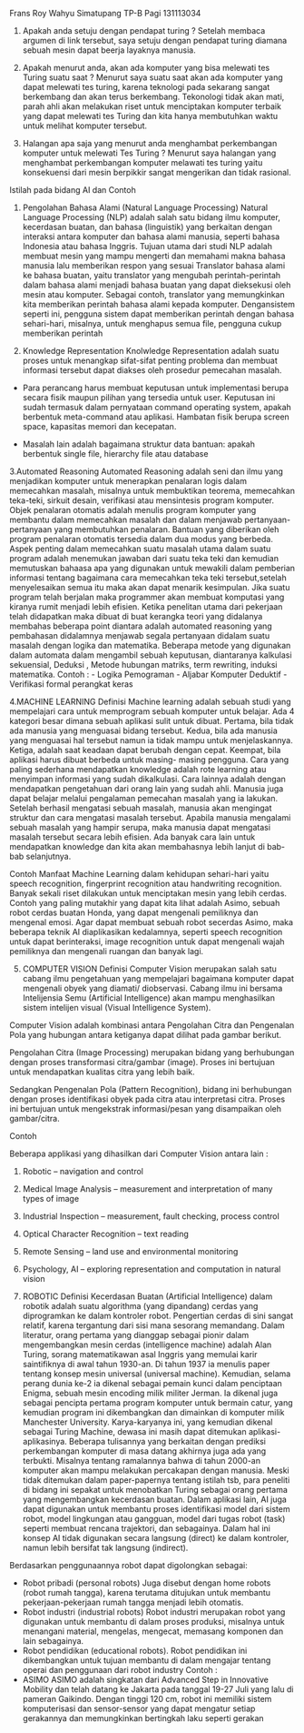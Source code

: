 Frans Roy Wahyu Simatupang
TP-B Pagi
131113034

1.	Apakah anda setuju dengan pendapat turing ?
Setelah membaca argumen di  link tersebut, saya setuju dengan pendapat turing diamana sebuah mesin dapat beerja layaknya manusia.

2.	Apakah menurut anda, akan ada komputer yang bisa melewati tes Turing suatu saat ?
       	Menurut saya suatu saat akan ada komputer yang dapat melewati tes turing, karena teknologi pada sekarang sangat berkembang dan akan terus berkembang. Tekonologi tidak akan mati, parah ahli akan melakukan riset untuk menciptakan komputer terbaik yang dapat melewati tes Turing dan kita hanya membutuhkan waktu untuk melihat komputer tersebut.

3.	Halangan apa saja yang menurut anda menghambat perkembangan komputer untuk melewati Tes Turing ?
 	Menurut saya halangan yang menghambat perkembangan komputer melawati tes turing yaitu konsekuensi dari mesin berpikkir sangat mengerikan dan tidak rasional.


Istilah pada bidang AI dan Contoh

1. Pengolahan Bahasa Alami (Natural Language Processing)
Natural Language Processing (NLP) adalah salah satu bidang ilmu komputer, kecerdasan buatan, dan bahasa (linguistik) yang berkaitan dengan interaksi antara komputer dan bahasa alami manusia, seperti bahasa Indonesia atau bahasa Inggris. Tujuan utama dari studi NLP adalah membuat mesin yang mampu mengerti dan memahami makna bahasa manusia lalu memberikan respon yang sesuai
	Translator bahasa alami ke bahasa buatan, yaitu translator yang mengubah perintah-perintah dalam bahasa alami menjadi bahasa buatan yang dapat dieksekusi oleh mesin atau komputer. Sebagai contoh, translator yang memungkinkan kita memberikan perintah bahasa alami kepada komputer. Dengansistem seperti ini, pengguna sistem dapat memberikan perintah dengan bahasa sehari-hari, misalnya, untuk menghapus semua file, pengguna cukup memberikan perintah





2. Knowledge Representation
Knolwledge Representation adalah suatu proses untuk menangkap sifat-sifat penting problema dan membuat informasi tersebut dapat diakses oleh prosedur pemecahan masalah.

- Para perancang harus membuat keputusan untuk implementasi berupa secara fisik maupun pilihan yang tersedia untuk user. Keputusan ini sudah termasuk dalam pernyataan command operating system, apakah berbentuk meta-command atau aplikasi. Hambatan fisik berupa screen space, kapasitas memori dan kecepatan.

- Masalah lain adalah bagaimana struktur data bantuan: apakah berbentuk single file, hierarchy file atau database

3.Automated Reasoning
  Automated Reasoning adalah seni dan ilmu yang menjadikan komputer untuk  menerapkan penalaran logis dalam memecahkan masalah, misalnya untuk membuktikan teorema, memecahkan teka-teki, sirkuit desain, verifikasi atau mensintesis program komputer. Objek penalaran otomatis adalah menulis program komputer yang membantu dalam memecahkan masalah dan dalam menjawab pertanyaan-pertanyaan yang membutuhkan penalaran. Bantuan yang diberikan oleh program penalaran otomatis tersedia dalam dua modus yang berbeda.
Aspek penting dalam memecahkan suatu masalah utama dalam suatu program adalah menemukan jawaban dari suatu teka teki dan kemudian memutuskan bahaasa apa yang digunakan untuk mewakili dalam pemberian informasi tentang bagaimana cara memecahkan teka teki tersebut,setelah menyelesaikan semua itu maka akan dapat menarik kesimpulan. Jika suatu program telah berjalan maka programmer akan membuat komputasi yang kiranya rumit menjadi lebih efisien. Ketika penelitan utama dari pekerjaan telah didapatkan maka dibuat di buat kerangka teori yang didalanya membahas beberapa point diantara adalah automated reasoning yang pembahasan didalamnya menjawab segala pertanyaan didalam suatu masalah dengan logika dan matematika.
Beberapa metode yang digunakan dalam automata dalam mengambil sebuah keputusan, diantaranya kalkulasi sekuensial, Deduksi , Metode hubungan matriks, term rewriting, induksi matematika.
Contoh : - Logika Pemograman
	   - Aljabar Komputer Deduktif
	   - Verifikasi formal perangkat keras





4.MACHINE LEARNING
Definisi
  Machine learning adalah sebuah studi yang mempelajari cara untuk memprogram sebuah komputer untuk belajar. Ada 4 kategori besar dimana sebuah aplikasi sulit untuk dibuat. Pertama, bila tidak ada manusia yang menguasai bidang tersebut. Kedua, bila ada manusia yang menguasai hal tersebut namun ia tidak mampu untuk menjelaskannya. Ketiga, adalah saat keadaan dapat berubah dengan cepat. Keempat, bila aplikasi harus dibuat berbeda untuk masing- masing pengguna.
Cara yang paling sederhana mendapatkan knowledge adalah rote learning atau menyimpan informasi yang sudah dikalkulasi. Cara lainnya adalah dengan mendapatkan pengetahuan dari orang lain yang sudah ahli. Manusia juga dapat belajar melalui pengalaman pemecahan masalah yang ia lakukan. Setelah berhasil mengatasi sebuah masalah, manusia akan mengingat struktur dan cara mengatasi masalah tersebut. Apabila manusia mengalami sebuah masalah yang hampir serupa, maka manusia dapat mengatasi masalah tersebut secara lebih efisien. Ada banyak cara lain untuk mendapatkan knowledge dan kita akan membahasnya lebih lanjut di bab- bab selanjutnya.

Contoh
  Manfaat Machine Learning dalam kehidupan sehari-hari yaitu speech recognition, fingerprint recognition atau handwriting recognition. Banyak sekali riset dilakukan untuk menciptakan mesin yang lebih cerdas. Contoh yang paling mutakhir yang dapat kita lihat adalah Asimo, sebuah robot cerdas buatan Honda, yang dapat mengenali pemiliknya dan mengenal emosi. Agar dapat membuat sebuah robot secerdas Asimo, maka beberapa teknik AI diaplikasikan kedalamnya, seperti speech recognition untuk dapat berinteraksi, image recognition untuk dapat mengenali wajah pemiliknya dan mengenali ruangan dan banyak lagi.

5. COMPUTER VISION
Definisi
  Computer Vision merupakan  salah satu cabang ilmu pengetahuan yang mempelajari bagaimana komputer dapat mengenali obyek yang diamati/ diobservasi. Cabang ilmu ini bersama Intelijensia Semu (Artificial Intelligence) akan mampu menghasilkan sistem intelijen visual (Visual Intelligence System).

Computer Vision adalah kombinasi antara Pengolahan Citra dan Pengenalan Pola yang hubungan antara ketiganya dapat dilihat pada gambar berikut.

Pengolahan Citra (Image Processing) merupakan bidang yang berhubungan dengan proses transformasi citra/gambar (image). Proses ini bertujuan untuk mendapatkan kualitas citra yang lebih baik. 


Sedangkan Pengenalan Pola (Pattern Recognition), bidang ini berhubungan dengan proses identifikasi obyek pada citra atau interpretasi citra. Proses ini bertujuan untuk mengekstrak informasi/pesan yang disampaikan oleh gambar/citra.

Contoh

Beberapa applikasi yang dihasilkan dari Computer Vision antara lain :

1. Robotic – navigation and control
2. Medical Image Analysis – measurement and interpretation of many types of   image  
3. Industrial Inspection – measurement, fault checking, process control 
4. Optical Character Recognition – text reading 
5. Remote Sensing – land use and environmental monitoring
6. Psychology, AI – exploring representation and computation in natural vision

6. ROBOTIC
Definisi
  Kecerdasan Buatan (Artificial Intelligence) dalam robotik adalah suatu algorithma (yang dipandang) cerdas yang diprogramkan ke dalam kontroler robot. Pengertian cerdas di sini sangat relatif, karena tergantung dari sisi mana sesorang memandang. Dalam literatur, orang pertama yang dianggap sebagai pionir dalam mengembangkan mesin cerdas (intelligence machine) adalah Alan Turing, sorang matematikawan asal Inggris yang memulai karir saintifiknya di awal tahun 1930-an. Di tahun 1937 ia menulis paper tentang konsep mesin universal (universal machine). Kemudian, selama perang dunia ke-2 ia dikenal sebagai pemain kunci dalam penciptaan Enigma, sebuah mesin encoding milik militer Jerman. Ia dikenal juga sebagai pencipta pertama program komputer untuk bermain catur, yang kemudian program ini dikembangkan dan dimainkan di komputer milik Manchester University. Karya-karyanya ini, yang kemudian dikenal sebagai Turing Machine, dewasa ini masih dapat ditemukan aplikasi-aplikasinya. Beberapa tulisannya yang berkaitan dengan prediksi perkembangan komputer di masa datang akhirnya juga ada yang terbukti. Misalnya tentang ramalannya bahwa di tahun 2000-an komputer akan mampu melakukan percakapan dengan manusia. Meski tidak ditemukan dalam paper-papernya tentang istilah tsb, para peneliti di bidang ini sepakat untuk menobatkan Turing sebagai orang pertama yang mengembangkan kecerdasan buatan.
Dalam aplikasi lain, AI juga dapat digunakan untuk membantu proses identifikasi model dari sistem robot, model lingkungan atau gangguan, model dari tugas robot (task) seperti membuat rencana trajektori, dan sebagainya. Dalam hal ini konsep AI tidak digunakan secara langsung (direct) ke dalam kontroler, namun lebih bersifat tak langsung (indirect).



Berdasarkan penggunaannya robot dapat digolongkan sebagai:
-   Robot pribadi (personal robots)
	Juga disebut dengan home robots (robot rumah tangga), karena terutama ditujukan untuk membantu pekerjaan-pekerjaan rumah tangga menjadi lebih otomatis. 
-   Robot industri (industrial robots)
	Robot industri merupakan robot yang digunakan untuk membantu di dalam proses produksi, misalnya untuk menangani material, mengelas, mengecat, memasang komponen dan lain sebagainya.
-   Robot pendidikan (educational robots).
	Robot pendidikan ini dikembangkan untuk tujuan membantu di dalam mengajar tentang operai dan penggunaan dari robot industry
Contoh : 
- ASIMO
	ASIMO adalah singkatan dari Advanced Step in Innovative Mobility dan telah datang ke Jakarta pada tanggal 19-27 Juli yang lalu di pameran Gaikindo. Dengan tinggi 120 cm, robot ini memiliki sistem komputerisasi dan sensor-sensor yang dapat mengatur setiap gerakannya dan memungkinkan bertingkah laku seperti gerakan
